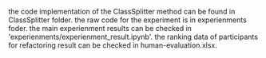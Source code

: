 
the code implementation of the ClassSplitter method can be found in ClassSplitter folder.
the raw code for the experiment is in experienments foder.
the main experienment results can be checked in 'experienments/experienment_result.ipynb'.
the ranking data of participants for refactoring result can be checked in human-evaluation.xlsx.
